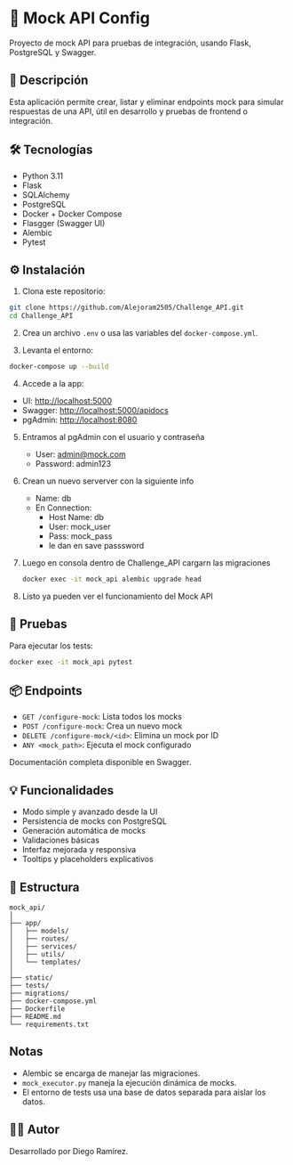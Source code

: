# 🧪 Mock API Config

Proyecto de mock API para pruebas de integración, usando Flask, PostgreSQL y Swagger.

## 🚀 Descripción

Esta aplicación permite crear, listar y eliminar endpoints mock para simular respuestas de una API, útil en desarrollo y pruebas de frontend o integración.

## 🛠️ Tecnologías

- Python 3.11
- Flask
- SQLAlchemy
- PostgreSQL
- Docker + Docker Compose
- Flasgger (Swagger UI)
- Alembic
- Pytest

## ⚙️ Instalación

1. Clona este repositorio:

```bash
git clone https://github.com/Alejoram2505/Challenge_API.git
cd Challenge_API
```

2. Crea un archivo `.env` o usa las variables del `docker-compose.yml`.

3. Levanta el entorno:

```bash
docker-compose up --build
```

4. Accede a la app:

- UI: [http://localhost:5000](http://localhost:5000)
- Swagger: [http://localhost:5000/apidocs](http://localhost:5000/apidocs)
- pgAdmin: [http://localhost:8080](http://localhost:8080)

5. Entramos al pgAdmin con el usuario y contraseña
    - User: admin@mock.com
    - Password: admin123

6. Crean un nuevo serverver con la siguiente info
    - Name: db
    - En Connection:
        - Host Name: db
        - User: mock_user
        - Pass: mock_pass 
        - le dan en save passsword

7. Luego en consola dentro de Challenge_API cargarn las migraciones
    ```bash
    docker exec -it mock_api alembic upgrade head 
    ```

8. Listo ya pueden ver el funcionamiento del Mock API 

## 🧪 Pruebas

Para ejecutar los tests:

```bash
docker exec -it mock_api pytest
```

## 📦 Endpoints

- `GET /configure-mock`: Lista todos los mocks
- `POST /configure-mock`: Crea un nuevo mock
- `DELETE /configure-mock/<id>`: Elimina un mock por ID
- `ANY <mock_path>`: Ejecuta el mock configurado

Documentación completa disponible en Swagger.

## 💡 Funcionalidades

- Modo simple y avanzado desde la UI
- Persistencia de mocks con PostgreSQL
- Generación automática de mocks
- Validaciones básicas
- Interfaz mejorada y responsiva
- Tooltips y placeholders explicativos

## 📂 Estructura

```
mock_api/
│
├── app/
│   ├── models/
│   ├── routes/
│   ├── services/
│   ├── utils/
│   └── templates/
│
├── static/
├── tests/
├── migrations/
├── docker-compose.yml
├── Dockerfile
├── README.md
└── requirements.txt
```

## Notas

- Alembic se encarga de manejar las migraciones.
- `mock_executor.py` maneja la ejecución dinámica de mocks.
- El entorno de tests usa una base de datos separada para aislar los datos.

## 🧑‍💻 Autor

Desarrollado por Diego Ramírez.